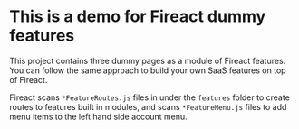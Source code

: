 # This is a demo for Fireact dummy features

This project contains three dummy pages as a module of Fireact features. You can follow the same approach to build your own SaaS features on top of Fireact.

Fireact scans `*FeatureRoutes.js` files in under the `features` folder to create routes to features built in modules, and scans `*FeatureMenu.js` files to add menu items to the left hand side account menu.

